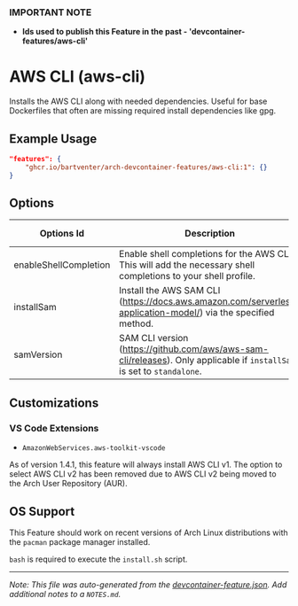 ### **IMPORTANT NOTE**
- **Ids used to publish this Feature in the past - 'devcontainer-features/aws-cli'**

# AWS CLI (aws-cli)

Installs the AWS CLI along with needed dependencies. Useful for base Dockerfiles that often are missing required install dependencies like gpg.

## Example Usage

```json
"features": {
    "ghcr.io/bartventer/arch-devcontainer-features/aws-cli:1": {}
}
```

## Options

| Options Id | Description | Type | Default Value |
|-----|-----|-----|-----|
| enableShellCompletion | Enable shell completions for the AWS CLI. This will add the necessary shell completions to your shell profile. | boolean | true |
| installSam | Install the AWS SAM CLI (https://docs.aws.amazon.com/serverless-application-model/) via the specified method. | string | none |
| samVersion | SAM CLI version (https://github.com/aws/aws-sam-cli/releases). Only applicable if `installSam` is set to `standalone`. | string | latest |

## Customizations

### VS Code Extensions

- `AmazonWebServices.aws-toolkit-vscode`

As of version 1.4.1, this feature will always install AWS CLI v1. The option to select AWS CLI v2 has been removed due to AWS CLI v2 being moved to the Arch User Repository (AUR).

## OS Support

This Feature should work on recent versions of Arch Linux distributions with the `pacman` package manager installed.

`bash` is required to execute the `install.sh` script.


---

_Note: This file was auto-generated from the [devcontainer-feature.json](https://github.com/bartventer/arch-devcontainer-features/blob/main/src/aws-cli/devcontainer-feature.json).  Add additional notes to a `NOTES.md`._
